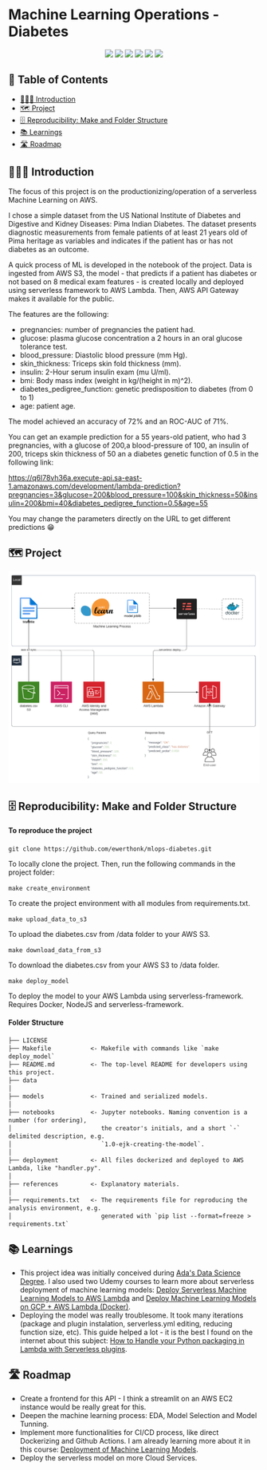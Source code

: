 # Machine Learning Operations - Diabetes
<div align="center">
<img src="https://img.shields.io/badge/python-3670A0?style=for-the-badge&logo=python&logoColor=ffdd54">
<img src="https://img.shields.io/badge/AWS-%23FF9900.svg?style=for-the-badge&logo=amazon-aws&logoColor=white">
<img src="https://img.shields.io/badge/Joblib-%23ffffff.svg?style=for-the-badge&logo=Matplotlib&logoColor=black">
<img src="https://img.shields.io/badge/scikit--learn-%23F7931E.svg?style=for-the-badge&logo=scikit-learn&logoColor=white">
<img src="https://img.shields.io/badge/docker-%230db7ed.svg?style=for-the-badge&logo=docker&logoColor=white">
<img src="https://img.shields.io/badge/serverless-%2314162c?style=for-the-badge&logo=rescript&logoColor=e34c4c">
</div>

## 🧾 Table of Contents
  - [👨🏻‍🏫 Introduction](#-introduction)
  - [🗺 Project](#-project)
  - [🗄 Reproducibility: Make and Folder Structure](#-reproducibility-make-and-folder-structure)
  - [📚 Learnings](#-learnings)
  - [🛣 Roadmap](#-roadmap)

## 👨🏻‍🏫 Introduction
The focus of this project is on the productionizing/operation of a serverless Machine Learning on AWS.

I chose a simple dataset from the US National Institute of Diabetes and Digestive and Kidney Diseases: Pima Indian Diabetes. The dataset presents diagnostic measurements from female patients of at least 21 years old of Pima heritage as variables and indicates if the patient has or has not diabetes as an outcome.

A quick process of ML is developed in the notebook of the project. Data is ingested from AWS S3, the model - that predicts if a patient has diabetes or not based on 8 medical exam features - is created locally and deployed using serverless framework to AWS Lambda. Then, AWS API Gateway makes it available for the public.

The features are the following:
- pregnancies: number of pregnancies the patient had.
- glucose: plasma glucose concentration a 2 hours in an oral glucose tolerance test.
- blood_pressure: Diastolic blood pressure (mm Hg).
- skin_thickness: Triceps skin fold thickness (mm).
- insulin: 2-Hour serum insulin exam (mu U/ml).
- bmi: Body mass index (weight in kg/(height in m)^2).
- diabetes_pedigree_function: genetic predisposition to diabetes (from 0 to 1)
- age: patient age.

The model achieved an accuracy of 72% and an ROC-AUC of 71%.

You can get an example prediction for a 55 years-old patient, who had 3 pregnancies, with a glucose of 200,a blood-pressure of 100, an insulin of 200, triceps skin thickness of 50 an a diabetes genetic function of 0.5 in the following link:

https://q6l78vh36a.execute-api.sa-east-1.amazonaws.com/development/lambda-prediction?pregnancies=3&glucose=200&blood_pressure=100&skin_thickness=50&insulin=200&bmi=40&diabetes_pedigree_function=0.5&age=55

You may change the parameters directly on the URL to get different predictions 😁

## 🗺 Project
![Project](/references/mlops-diabetes.png)

## 🗄 Reproducibility: Make and Folder Structure
#### To reproduce the project

```git clone https://github.com/ewerthonk/mlops-diabetes.git``` 

To locally clone the project. Then, run the following commands in the project folder:

```make create_environment``` 

To create the project environment with all modules from requirements.txt.

```make upload_data_to_s3``` 

To upload the diabetes.csv from /data folder to your AWS S3.

```make download_data_from_s3``` 

To download the diabetes.csv from your AWS S3 to /data folder.

```make deploy_model``` 

To deploy the model to your AWS Lambda using serverless-framework. Requires Docker, NodeJS and serverless-framework.

#### Folder Structure

    ├── LICENSE
    ├── Makefile           <- Makefile with commands like `make deploy_model`
    ├── README.md          <- The top-level README for developers using this project.
    ├── data
    │
    ├── models             <- Trained and serialized models.
    │
    ├── notebooks          <- Jupyter notebooks. Naming convention is a number (for ordering),
    │                         the creator's initials, and a short `-` delimited description, e.g.
    │                         `1.0-ejk-creating-the-model`.
    │
    ├── deployment         <- All files dockerized and deployed to AWS Lambda, like "handler.py".
    │
    ├── references         <- Explanatory materials.
    │
    ├── requirements.txt   <- The requirements file for reproducing the analysis environment, e.g.
    │                         generated with `pip list --format=freeze > requirements.txt`

## 📚 Learnings
- This project idea was initially conceived during [Ada's Data Science Degree](https://ada.tech/sou-aluno). I also used two Udemy courses to learn more about serverless deployment of machine learning models: [Deploy Serverless Machine Learning Models to AWS Lambda](https://www.udemy.com/course/deploy-serverless-machine-learning-models-to-aws-lambda/) and [Deploy Machine Learning Models on GCP + AWS Lambda (Docker)](https://www.udemy.com/course/deploy-machine-learning-model/).
- Deploying the model was really troublesome. It took many iterations (package and plugin instalation, serverless.yml editing, reducing function size, etc). This guide helped a lot - it is the best I found on the internet about this subject: [How to Handle your Python packaging in Lambda with Serverless plugins](https://www.serverless.com/blog/serverless-python-packaging/).

## 🛣 Roadmap
- Create a frontend for this API - I think a streamlit on an AWS EC2 instance would be really great for this.
- Deepen the machine learning process: EDA, Model Selection and Model Tunning.
- Implement more functionalities for CI/CD process, like direct Dockerizing and Github Actions. I am already learning more about it in this course: [Deployment of Machine Learning Models](https://www.udemy.com/course/deployment-of-machine-learning-models/).
- Deploy the serverless model on more Cloud Services.